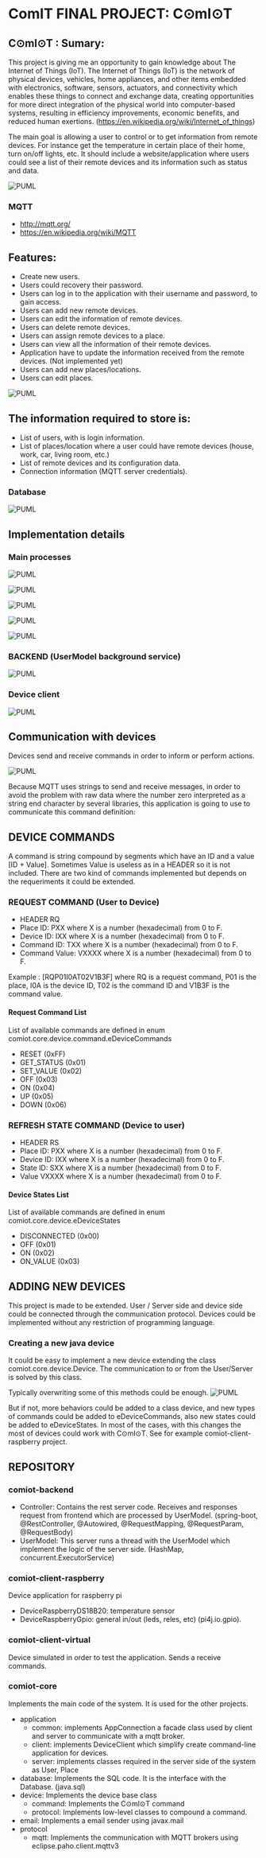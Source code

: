 # ComIT FINAL PROJECT: C⊙mI⊙T

## C⊙mI⊙T : Sumary:
This project is giving me an opportunity to gain knowledge about The Internet of Things (IoT). The Internet of Things (IoT) is the network of physical devices, vehicles, home appliances, and other items embedded with electronics, software, sensors, actuators, and connectivity which enables these things to connect and exchange data, creating opportunities for more direct integration of the physical world into computer-based systems, resulting in efficiency improvements, economic benefits, and reduced human exertions. (https://en.wikipedia.org/wiki/Internet_of_things) 

The main goal is allowing a user to control or to get information from remote devices. For instance get the temperature in certain place of their home, turn on/off lights, etc. It should include a website/application where users could see a list of their remote devices and its information such as status and data.

![PUML](http://www.plantuml.com/plantuml/proxy?src=https://raw.githubusercontent.com/hectorgastaminza/comiot/master/comiot/Diagrams/DGeneralDescription.puml)

### MQTT
* http://mqtt.org/
* https://en.wikipedia.org/wiki/MQTT

## Features:
* Create new users.
* Users could recovery their password.
* Users can log in to the application with their username and password, to gain access.
* Users can add new remote devices.
* Users can edit the information of remote devices.
* Users can delete remote devices.
* Users can assign remote devices to a place.
* Users can view all the information of their remote devices.
* Application have to update the information received from the remote devices.
(Not implemented yet)
* Users can add new places/locations. 
* Users can edit places.

![PUML](http://www.plantuml.com/plantuml/proxy?src=https://raw.githubusercontent.com/hectorgastaminza/comiot/master/comiot/Diagrams/DUsesCases.puml)

## The information required to store is:
* List of users, with is login information.
* List of places/location where a user could have remote devices (house, work, car, living room, etc.)
* List of remote devices and its configuration data.
* Connection information (MQTT server credentials).

### Database
![PUML](http://www.plantuml.com/plantuml/proxy?src=https://raw.githubusercontent.com/hectorgastaminza/comiot/master/comiot/Diagrams/DDatabase.puml)

## Implementation details

### Main processes
![PUML](http://www.plantuml.com/plantuml/proxy?src=https://raw.githubusercontent.com/hectorgastaminza/comiot/master/comiot/Diagrams/DSeqLogin.puml)

![PUML](http://www.plantuml.com/plantuml/proxy?src=https://raw.githubusercontent.com/hectorgastaminza/comiot/master/comiot/Diagrams/DSeqUserSendCmd.puml)

![PUML](http://www.plantuml.com/plantuml/proxy?src=https://raw.githubusercontent.com/hectorgastaminza/comiot/master/comiot/Diagrams/DSeqMQTTSendCmd.puml)

![PUML](http://www.plantuml.com/plantuml/proxy?src=https://raw.githubusercontent.com/hectorgastaminza/comiot/master/comiot/Diagrams/DSeqDeviceSendCmd.puml)

![PUML](http://www.plantuml.com/plantuml/proxy?src=https://raw.githubusercontent.com/hectorgastaminza/comiot/master/comiot/Diagrams/DSeqUserReceiveCmd.puml)

### BACKEND (UserModel background service)
![PUML](http://www.plantuml.com/plantuml/proxy?src=https://raw.githubusercontent.com/hectorgastaminza/comiot/master/comiot/Diagrams/DDeviceServer.puml)

### Device client
![PUML](http://www.plantuml.com/plantuml/proxy?src=https://raw.githubusercontent.com/hectorgastaminza/comiot/master/comiot/Diagrams/DDeviceClient.puml)

## Communication with devices

Devices send and receive commands in order to inform or perform actions.

![PUML](http://www.plantuml.com/plantuml/proxy?src=https://raw.githubusercontent.com/hectorgastaminza/comiot/master/comiot/Diagrams/DProtocol.puml)

Because MQTT uses strings to send and receive messages, in order to avoid the problem with raw data where the number zero interpreted as a string end character by several libraries, this application is going to use to communicate this command definition:

## DEVICE COMMANDS
A command is string compound by segments which have an ID and a value [ID + Value]. Sometimes Value is useless as in a HEADER so it is not included. There are two kind of commands implemented but depends on the requeriments it could be extended.

### REQUEST COMMAND             (User to Device)
* HEADER            RQ
* Place ID:         PXX         where X is a number (hexadecimal) from 0 to F.
* Device ID: 		IXX 		where X is a number (hexadecimal) from 0 to F.
* Command ID: 	    TXX 		where X is a number (hexadecimal) from 0 to F.
* Command Value:	VXXXX		where X is a number (hexadecimal) from 0 to F.

Example : [RQP01I0AT02V1B3F] where RQ is a request command, P01 is the place, I0A is the device ID, T02 is the command ID and V1B3F is the command value.

#### Request Command List
List of available commands are defined in enum comiot.core.device.command.eDeviceCommands
* RESET        (0xFF)
* GET_STATUS   (0x01)
* SET_VALUE    (0x02)
* OFF          (0x03)
* ON           (0x04)
* UP           (0x05)
* DOWN         (0x06)

### REFRESH STATE COMMAND       (Device to user)
* HEADER            RS
* Place ID:         PXX         where X is a number (hexadecimal) from 0 to F.
* Device ID: 		IXX 		where X is a number (hexadecimal) from 0 to F.
* State ID:         SXX         where X is a number (hexadecimal) from 0 to F.
* Value             VXXXX		where X is a number (hexadecimal) from 0 to F.

#### Device States List
List of available commands are defined in enum comiot.core.device.eDeviceStates
* DISCONNECTED (0x00)
* OFF          (0x01)
* ON           (0x02)
* ON_VALUE     (0x03)

## ADDING NEW DEVICES
This project is made to be extended. User / Server side and device side could be connected through the communication protocol. Devices could be implemented without any restriction of programming language.

### Creating a new java device
It could be easy to implement a new device extending the class comiot.core.device.Device. The communication to or from the User/Server is solved by this class. 

Typically overwriting some of this methods could be enough.
![PUML](http://www.plantuml.com/plantuml/proxy?src=https://raw.githubusercontent.com/hectorgastaminza/comiot/master/comiot/Diagrams/DClassDevice.puml)

But if not, more behaviors could be added to a class device, and new types of commands could be added to eDeviceCommands, also new states could be added to eDeviceStates. In most of the cases, with this changes the most of devices could work with C⊙mI⊙T. See for example comiot-client-raspberry project.

## REPOSITORY
### comiot-backend
* Controller: Contains the rest server code. Receives and responses request from frontend which are processed by UserModel. (spring-boot, @RestController, @Autowired, @RequestMapping, @RequestParam, @RequestBody)
* UserModel: This server runs a thread with the UserModel which implement the logic of the server side. (HashMap, concurrent.ExecutorService)
### comiot-client-raspberry
Device application for raspberry pi
* DeviceRaspberryDS18B20: temperature sensor
* DeviceRaspberryGpio: general in/out (leds, reles, etc) (pi4j.io.gpio).
### comiot-client-virtual
Device simulated in order to test the application. Sends a receive commands.
### comiot-core
Implements the main code of the system. It is used for the other projects.
* application
    * common: implements AppConnection a facade class used by client and server to communicate with a mqtt broker.
    * client: implements DeviceClient which simplify create command-line application for devices.
    * server: implements classes required in the server side of the system as User, Place
* database: Implements the SQL code. It is the interface with the Database. (java.sql)
* device: Implements the device base class
    * command: Implements the C⊙mI⊙T command
    * protocol: Implements low-level classes to compound a command.
* email: Implements a email sender using javax.mail
* protocol
    * mqtt: Implements the communication with MQTT brokers using eclipse.paho.client.mqttv3


